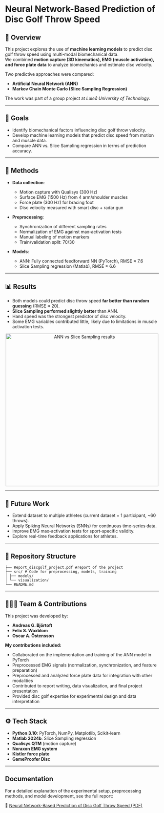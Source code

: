 # Neural Network-Based Prediction of Disc Golf Throw Speed

## 📌 Overview  
This project explores the use of **machine learning models** to predict disc golf throw speed using multi-modal biomechanical data.  
We combined **motion capture (3D kinematics), EMG (muscle activation), and force plate data** to analyze biomechanics and estimate disc velocity.  

Two predictive approaches were compared:  
- **Artificial Neural Network (ANN)**  
- **Markov Chain Monte Carlo (Slice Sampling Regression)**  

The work was part of a group project at *Luleå University of Technology*.  

---

## 🎯 Goals  
- Identify biomechanical factors influencing disc golf throw velocity.  
- Develop machine learning models that predict disc speed from motion and muscle data.  
- Compare ANN vs. Slice Sampling regression in terms of prediction accuracy.  

---

## 🧠 Methods  
- **Data collection**:  
  - Motion capture with Qualisys (300 Hz)  
  - Surface EMG (1500 Hz) from 4 arm/shoulder muscles  
  - Force plate (300 Hz) for bracing foot  
  - Disc velocity measured with smart disc + radar gun  

- **Preprocessing**:  
  - Synchronization of different sampling rates  
  - Normalization of EMG against max-activation tests  
  - Manual labeling of motion markers  
  - Train/validation split: 70/30  

- **Models**:  
  - ANN: Fully connected feedforward NN (PyTorch), RMSE ≈ 7.6  
  - Slice Sampling regression (Matlab), RMSE ≈ 6.6  

---

## 📊 Results  
- Both models could predict disc throw speed **far better than random guessing** (RMSE ≈ 20).  
- **Slice Sampling performed slightly better** than ANN.  
- Hand speed was the strongest predictor of disc velocity.  
- Some EMG variables contributed little, likely due to limitations in muscle activation tests.  

<p align="center">
  <img src="results/scatter_ann_vs_slice.png" alt="ANN vs Slice Sampling results" width="500"/>
</p>

---

## 🚀 Future Work  
- Extend dataset to multiple athletes (current dataset = 1 participant, ~60 throws).  
- Apply Spiking Neural Networks (SNNs) for continuous time-series data.  
- Improve EMG max-activation tests for sport-specific validity.  
- Explore real-time feedback applications for athletes.  

---

## 📂 Repository Structure  
```
├── Report_discgolf_project.pdf #report of the project
├── src/ # Code for preprocessing, models, training
│ ├── models/
│ └── visualization/
└── README.md
```

---

## 🧑‍🤝‍🧑 Team & Contributions  
This project was developed by:  
- **Andreas G. Björtoft**  
- **Felix S. Woxblom**  
- **Oscar A. Östensson**  

**My contributions included:**  
- Collaborated on the implementation and training of the ANN model in PyTorch  
- Preprocessed EMG signals (normalization, synchronization, and feature preparation)  
- Preprocessed and analyzed force plate data for integration with other modalities  
- Contributed to report writing, data visualization, and final project presentation
- Provided disc golf expertise for experimental design and data interpretation
---

## ⚙️ Tech Stack  
- **Python 3.10**: PyTorch, NumPy, Matplotlib, Scikit-learn  
- **Matlab 2024b**: Slice Sampling regression  
- **Qualisys QTM** (motion capture)  
- **Noraxon EMG system**  
- **Kistler force plate**
- **GameProofer Disc**

---

## Documentation

For a detailed explanation of the experimental setup, preprocessing methods, and model development, see the full report:

📄 [Neural Network-Based Prediction of Disc Golf Throw Speed (PDF)](./Report_discgolf_project.pdf)

